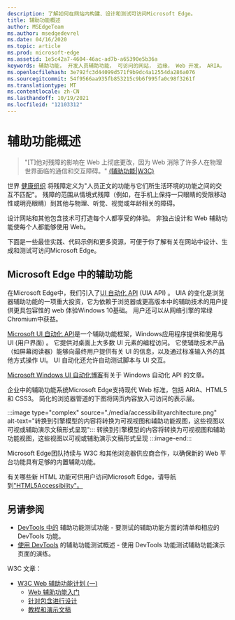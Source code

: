 ```yaml
---
description: 了解如何在网站内构建、设计和测试可访问Microsoft Edge。
title: 辅助功能概述
author: MSEdgeTeam
ms.author: msedgedevrel
ms.date: 04/16/2020
ms.topic: article
ms.prod: microsoft-edge
ms.assetid: 1e5c42a7-4604-46ac-ad7b-a65390e5b36a
keywords: 辅助功能， 开发人员辅助功能， 可访问的网站， 边缘， Web 开发， ARIA， 开发人员， UIA， UI 自动化
ms.openlocfilehash: 3e792fc3d44099d571f9b9dc4a12554da286a076
ms.sourcegitcommit: 54f9566aa935fb853215c9b6f995fa0c98f3261f
ms.translationtype: MT
ms.contentlocale: zh-CN
ms.lasthandoff: 10/19/2021
ms.locfileid: "12103312"
---
```

# <a name="accessibility-overview"></a>辅助功能概述

> "\[T\]他对残障的影响在 Web 上彻底更改，因为 Web 消除了许多人在物理世界面临的通信和交互障碍。" [ (辅助功能|W3C) ][W3CAccessibility]

世界 [健康组织][WHODisabilities] 将残障定义为"人员正文的功能与它们所生活环境的功能之间的交互不匹配"。  残障的范围从情境式残障（例如，在手机上保持一只眼睛的受限移动性或明亮眼睛）到其他与物理、听觉、视觉或年龄相关的障碍。

设计网站和其他包含技术可打造每个人都享受的体验。  非独占设计和 Web 辅助功能使每个人都能够使用 Web。

下面是一些最佳实践、代码示例和更多资源，可便于你了解有关在网站中设计[][AccessibilityDesign]、生成和测试[][AccessibilityBuild]可访问Microsoft Edge。 [][AccessibilityTest]


<!-- ====================================================================== -->
## <a name="accessibility-in-microsoft-edge"></a>Microsoft Edge 中的辅助功能

在Microsoft Edge中，我们引入了[UI 自动化 API][WindowsWin32AutoEntryui] (UIA API) 。  UIA 的变化是浏览器辅助功能的一项重大投资，它为依赖于浏览器或更高版本中的辅助技术的用户提供更具包容性的 web 体验Windows 10基础。  用户还可以从网络引擎的常绿Chromium中获益。

[Microsoft UI 自动化 API][WindowsWin32AutoEntryui]是一个辅助功能框架，Windows应用程序提供和使用与 UI (用户界面) 。  它提供对桌面上大多数 UI 元素的编程访问。  它使辅助技术产品（如屏幕阅读器）能够向最终用户提供有关 UI 的信息，以及通过标准输入外的其他方式操作 UI。  UI 自动化还允许自动测试脚本与 UI 交互。

[Microsoft Windows UI 自动化博客][ArchiveBlogsWinuiautomation]有关于 Windows 自动化 API 的文章。

企业中的辅助功能系统Microsoft Edge支持现代 Web 标准，包括 ARIA、HTML5 和 CSS3。  简化的浏览器管道的下图将网页内容放入可访问的表示层。

:::image type="complex" source="./media/accessibilityarchitecture.png" alt-text="转换到引擎模型的内容将转换为可视视图和辅助功能视图，这些视图以可视或辅助演示文稿形式呈现":::
   转换到引擎模型的内容将转换为可视视图和辅助功能视图，这些视图以可视或辅助演示文稿形式呈现
:::image-end:::

Microsoft Edge团队持续与 W3C 和其他浏览器供应商合作，以确保新的 Web 平台功能具有足够的内置辅助功能。

有关哪些新 HTML 功能可供用户访问Microsoft Edge，请导航到["HTML5Accessibility"。][HTML5Accessibility]


<!-- ====================================================================== -->
## <a name="see-also"></a>另请参阅

*  [DevTools 中的](../devtools-guide-chromium/accessibility/reference.md) 辅助功能测试功能 - 要测试的辅助功能方面的清单和相应的 DevTools 功能。
*  [使用 DevTools](../devtools-guide-chromium/accessibility/accessibility-testing-in-devtools.md) 的辅助功能测试概述 - 使用 DevTools 功能测试辅助功能演示页面的演练。

W3C 文章：
*  [W3C Web 辅助功能计划 (一) ][W3CWaiHome]
   *  [Web 辅助功能入门][W3CWaiGettingstartedOverview]
   *  [针对包含进行设计][W3CWaiFundamentals]
   *  [教程和演示文稿][W3CWaiTeachAdvocate]


<!-- ====================================================================== -->
<!-- links -->
[AccessibilityBuild]: ./build/index.md "构建可访问的网站|Microsoft Doc"
[AccessibilityDesign]: ./design.md "设计可访问的网站|Microsoft Doc"
[AccessibilityTest]: ./test.md "辅助功能测试|Microsoft Docs"
<!-- external links -->
[WindowsWin32AutoEntryui]: /windows/win32/winauto/entry-uiauto-win32 "UI 自动化|Microsoft Doc"

[ArchiveBlogsWinuiautomation]: /archive/blogs/winuiautomation/ "Microsoft Windows UI 自动化博客|Microsoft Doc"

[HTML5Accessibility]: https://html5accessibility.com "HTML5 辅助功能"

[W3CAccessibility]: https://w3.org/standards/webdesign/accessibility "辅助功能|W3C"
[W3CWaiFundamentals]: https://w3.org/wai/fundamentals/accessibility-intro "Web 辅助功能|Web 辅助功能计划 (，) |W3C"
[W3CWaiGettingstartedOverview]: https://w3.org/wai/gettingstarted/Overview "入门：使网站成为辅助|Web 辅助功能计划 (一) |W3C"
[W3CWaiHome]: https://w3.org/wai "Web 辅助功能计划 (一) |W3C"
[W3CWaiTeachAdvocate]: https://w3.org/wai/teach-advocate "教学和宣传|Web 辅助功能计划 (，) |W3C"

[WHODisabilities]: https://who.int/topics/disabilities "残障|WHO"  